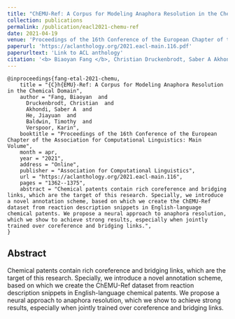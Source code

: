```yaml
---
title: "ChEMU-Ref: A Corpus for Modeling Anaphora Resolution in the Chemical Domain"
collection: publications
permalink: /publication/eacl2021-chemu-ref
date: 2021-04-19
venue: 'Proceedings of the 16th Conference of the European Chapter of the Association for Computational Linguistics: Main Volume'
paperurl: 'https://aclanthology.org/2021.eacl-main.116.pdf'
paperurltext: 'Link to ACL anthology'
citation: '<b> Biaoyan Fang </b>, Christian Druckenbrodt, Saber A Akhondi, Jiayuan He, Timothy Baldwin, Karin Verspoor (2021) ChEMU-Ref: A Corpus for Modeling Anaphora Resolution in the Chemical Domain. In <i>Proceedings of the 16th Conference of the European Chapter of the Association for Computational Linguistics/i>, virtual conference, pp. 1362–1375.'
---
```


<!-- ---
title: "ChEMU-Ref: A Corpus for Modeling Anaphora Resolution in the Chemical Domain"
collection: publications
permalink: /publication/EACL2021-ChEMU-Ref
date: 2021-04-19
venue: 'Proceedings of the 16th Conference of the European Chapter of the Association for Computational Linguistics: Main Volume'
paperurl: 'https://aclanthology.org/2021.eacl-main.116.pdf'
paperurltext: 'Link to ACL anthology'
citation: '<b> Biaoyan Fang </b>, Christian Druckenbrodt, Saber A Akhondi, Jiayuan He, Timothy Baldwin, Karin Verspoor (2021) <a href='http://biaoaynf.github.io/files/papers/xxx.pdf'><u>ChEMU-Ref: A Corpus for Modeling Anaphora Resolution in the Chemical Domain</u></a>. In <i>Proceedings of the 16th Conference of the European Chapter of the Association for Computational Linguistics/i>, virtual conference, pp. 1362–1375.'
--- -->

```
@inproceedings{fang-etal-2021-chemu,
    title = "{C}h{EMU}-Ref: A Corpus for Modeling Anaphora Resolution in the Chemical Domain",
    author = "Fang, Biaoyan  and
      Druckenbrodt, Christian  and
      Akhondi, Saber A  and
      He, Jiayuan  and
      Baldwin, Timothy  and
      Verspoor, Karin",
    booktitle = "Proceedings of the 16th Conference of the European Chapter of the Association for Computational Linguistics: Main Volume",
    month = apr,
    year = "2021",
    address = "Online",
    publisher = "Association for Computational Linguistics",
    url = "https://aclanthology.org/2021.eacl-main.116",
    pages = "1362--1375",
    abstract = "Chemical patents contain rich coreference and bridging links, which are the target of this research. Specially, we introduce a novel annotation scheme, based on which we create the ChEMU-Ref dataset from reaction description snippets in English-language chemical patents. We propose a neural approach to anaphora resolution, which we show to achieve strong results, especially when jointly trained over coreference and bridging links.",
}
```

## Abstract 
Chemical patents contain rich coreference and bridging links, which are the target of this research. Specially, we introduce a novel annotation scheme, based on which we create the ChEMU-Ref dataset from reaction description snippets in English-language chemical patents. We propose a neural approach to anaphora resolution, which we show to achieve strong results, especially when jointly trained over coreference and bridging links.
